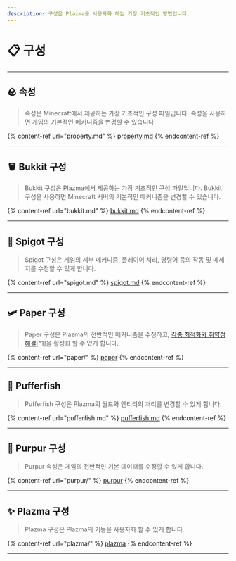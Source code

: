 ```yaml
---
description: 구성은 Plazma를 사용자화 하는 가장 기초적인 방법입니다.
---
```


# 📋 구성

***

## 🪨 속성 <a href="#id-1" id="id-1"></a>

> 속성은 Minecraft에서 제공하는 가장 기초적인 구성 파일입니다.
  속성을 사용하면 게임의 기본적인 메커니즘을 변경할 수 있습니다.

{% content-ref url="property.md" %}
[property.md](property.md)
{% endcontent-ref %}

***

## 🪣 Bukkit 구성 <a href="#id-2" id="id-2"></a>

> Bukkit 구성은 Plazma에서 제공하는 가장 기초적인 구성 파일입니다.
  Bukkit 구성을 사용하면 Minecraft 서버의 기본적인 메커니즘을 변경할 수 있습니다.

{% content-ref url="bukkit.md" %}
[bukkit.md](bukkit.md)
{% endcontent-ref %}

***

## 🚰 Spigot 구성 <a href="#id-3" id="id-3"></a>

> Spigot 구성은 게임의 세부 메커니즘, 플레이어 처리, 명령어 등의 작동 및 메세지를 수정할 수 있게 합니다.

{% content-ref url="spigot.md" %}
[spigot.md](spigot.md)
{% endcontent-ref %}

***

## 🛩️ Paper 구성 <a href="#id-4" id="id-4"></a>

> Paper 구성은 Plazma의 전반적인 메커니즘을 수정하고, [각종 최적화와 취약점 해결](#user-content-fn-1)[^1]을 활성화 할 수 있게 합니다.

{% content-ref url="paper/" %}
[paper](paper/)
{% endcontent-ref %}

***

## 🐡 Pufferfish <a href="#id-6" id="id-6"></a>

> Pufferfish 구성은 Plazma의 월드와 엔티티의 처리를 변경할 수 있게 합니다.

{% content-ref url="pufferfish.md" %}
[pufferfish.md](pufferfish.md)
{% endcontent-ref %}

***

## 🦑 Purpur 구성 <a href="#id-7" id="id-7"></a>

> Purpur 속성은 게임의 전반적인 기본 데이터를 수정할 수 있게 합니다.

{% content-ref url="purpur/" %}
[purpur](purpur/)
{% endcontent-ref %}

***

## ✨ Plazma 구성 <a href="#id-8" id="id-8"></a>

> Plazma 구성은 Plazma의 기능을 사용자화 할 수 있게 합니다.

{% content-ref url="plazma/" %}
[plazma](plazma/)
{% endcontent-ref %}

***
